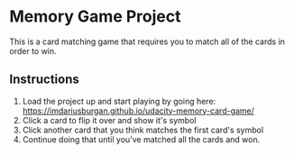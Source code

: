 # Memory Game Project

This is a card matching game that requires you to match all of the cards in order to win.

## Instructions

1. Load the project up and start playing by going here: https://imdariusburgan.github.io/udacity-memory-card-game/
2. Click a card to flip it over and show it's symbol
3. Click another card that you think matches the first card's symbol
4. Continue doing that until you've matched all the cards and won.